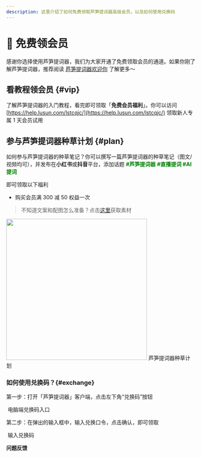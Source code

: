 ```yaml
---
description: 这里介绍了如何免费领取芦笋提词器高级会员，以及如何使用兑换码
---
```


# 🥳 免费领会员

感谢你选择使用芦笋提词器，我们为大家开通了免费领取会员的通道。如果你刚了解芦笋提词器，推荐阅读 [芦笋提词器欢迎你](/) 了解更多～

## 看教程领会员 {#vip}

了解芦笋提词器的入门教程，看完即可领取「**免费会员福利**」。你可以访问 [https://help.lusun.com/lstcqjc/](https://help.lusun.com/lstcqjc/) 领取新人专属 1 天会员试用

[//]: # (## 邀请好友得会员 {#invite})

[//]: # ()
[//]: # (参与芦笋提词器的邀请活动，你将获得对应的会员奖励。你可以访问 [https://tcq.lusun.com/invite]&#40;https://tcq.lusun.com/invite&#41; 将生成自己的邀请链接/海报，Ta 人通过你的专属链接注册成功后，你将获得对应的会员奖励，同时 Ta 也将获赠 15 天会员)

## 参与芦笋提词器种草计划 {#plan}

如何参与芦笋提词器的种草笔记？你可以撰写一篇芦笋提词器的种草笔记（图文/视频均可），并发布在**小红书**或**抖音**平台，添加话题 <span style="color:green;"> **#芦笋提词器**</span> <span style="color:green;">**#直播提词 #AI 提词​**</span>

即可领取以下福利

* 购买会员满 300 减 50 权益一次

> 不知道文案和配图怎么准备？点击[这里](materials.md)获取素材

<ImgCenter><img src="/assets/tcq_duozhongcao.jpeg" alt="" width="375"></ImgCenter>
<ImgDesc>芦笋提词器种草计划</ImgDesc>

### 如何使用兑换码？{#exchange}

第一步：打开「芦笋提词器」客户端，点击左下角“兑换码”按钮

<ImgCenter><img src="/assets/duihuama1.png" alt=""></ImgCenter>
<ImgDesc>电脑端兑换码入口</ImgDesc>

第二步：在弹出的输入框中，输入兑换口令，点击确认，即可领取

<ImgCenter><img src="/assets/duihuanma2.png" alt=""></ImgCenter>
<ImgDesc>输入兑换码</ImgDesc>

**问题反馈**

<UserGroup/>
